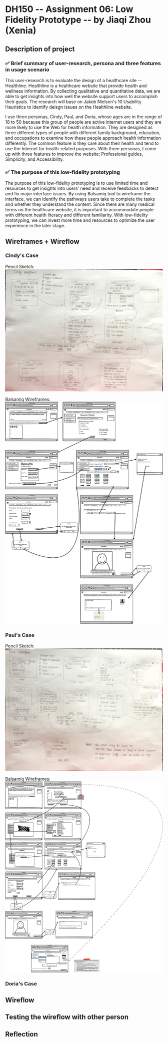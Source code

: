 # DH150 -- Assignment 06: Low Fidelity Prototype -- by Jiaqi Zhou (Xenia)
## Description of project 
### :white_check_mark: Brief summary of user-research, persona and three features in usage scenario
This user-research is to evaluate the design of a healthcare site -- Healthline. Healthline is a healthcare website that provide health and wellness information. By collecting qualitative and quantitative data, we are able to get insights into how well the website support users to accomplish their goals. The research will base on Jakob Nielsen's 10 Usability Heuristics to identify deisgn issues on the Healthline website.

I use three personas, Cindy, Paul, and Doria, whose ages are in the range of 18 to 50 because this group of people are active internet users and they are more likely to use the Web for health information. They are designed as three different types of people with different family background, education, and occupations to examine how these people approach health information differently. The common feature is they care about their health and tend to use the Internet for health-related purposes. With three personas, I come up with three features to improve the website: Professional guides, Simplicity, and Accessibility. 


### :white_check_mark: The purpose of this low-fidelity prototyping
The purpose of this low-fidelity prototyping is to use limited time and resources to get insights into users' need and receive feedbacks to detect and fix major interface issues. By using Balsamiq tool to wireframe the interface, we can identify the pathways users take to complete the tasks and whether they understand the content. Since there are many medical terms on the healthcare website, it is important to accommodate people with different health literacy and different familiarity. With low-fidelity prototyping, we can invest more time and resources to optimize the user experience in the later stage.


## Wireframes + Wireflow
### Cindy's Case
Pencil Sketch:
![](https://github.com/xenia1270/DH150/blob/master/Assignment%206/Cindy-Handsketch.JPG)

Balsamiq Wireframes:
![](https://github.com/xenia1270/DH150/blob/master/Assignment%206/Cindy%20Wireframe.png)

### Paul's Case
Pencil Sketch:
![](https://github.com/xenia1270/DH150/blob/master/Assignment%206/Paul-Handsketch.JPG)

Balsamiq Wireframes:
![](https://github.com/xenia1270/DH150/blob/master/Assignment%206/Paul%20Wireframe.png)

### Doria's Case


## Wireflow


## Testing the wireflow with other person


## Reflection 
